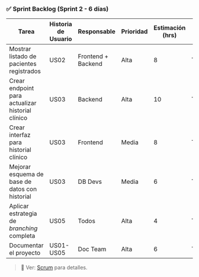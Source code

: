 ### ✅ **Sprint Backlog (Sprint 2 - 6 días)**

| Tarea                                            | Historia de Usuario | Responsable        | Prioridad | Estimación (hrs) | Estado    |
| ------------------------------------------------ | ------------------- | ------------------ | --------- | ---------------- | --------- |
| Mostrar listado de pacientes registrados         | US02                | Frontend + Backend | Alta      | 8                | Terminado |
| Crear endpoint para actualizar historial clínico | US03                | Backend            | Alta      | 10               | Terminado |
| Crear interfaz para historial clínico            | US03                | Frontend           | Media     | 8                | Terminado |
| Mejorar esquema de base de datos con historial   | US03                | DB Devs            | Media     | 6                | Terminado |
| Aplicar estrategia de _branching_ completa       | US05                | Todos              | Alta      | 4                | Terminado |
| Documentar el proyecto                           | US01-US05           | Doc Team           | Alta      | 6                | Terminado |

> 📌 Ver: [Scrum](../../documentacion/03_scrum.md) para detalles.
